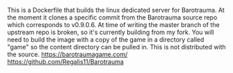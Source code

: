 This is a Dockerfile that builds the linux dedicated server for Barotrauma.
At the moment it clones a specific commit from the Barotrauma source repo which
corresponds to v0.9.0.6. At time of writing the master branch of the upstream repo
is broken, so it's currently building from my fork.
You will need to build the image with a copy of the game in a directory called "game"
so the content directory can be pulled in. This is not distributed with the source.
https://barotraumagame.com/
https://github.com/Regalis11/Barotrauma

